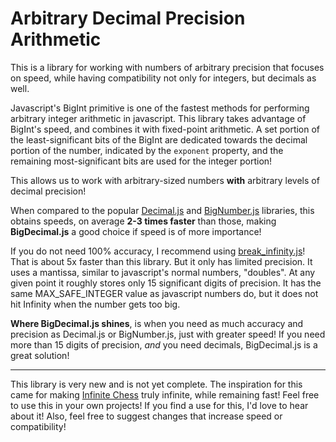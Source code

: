 # Arbitrary Decimal Precision Arithmetic

This is a library for working with numbers of arbitrary precision that focuses on speed, while having compatibility not only for integers, but decimals as well.

Javascript's BigInt primitive is one of the fastest methods for performing arbitrary integer arithmetic in javascript. This library takes advantage of BigInt's speed, and combines it with fixed-point arithmetic. A set portion of the least-significant bits of the BigInt are dedicated towards the decimal portion of the number, indicated by the `exponent` property, and the remaining most-significant bits are used for the integer portion!

This allows us to work with arbitrary-sized numbers **with** arbitrary levels of decimal precision!

When compared to the popular [Decimal.js](https://github.com/MikeMcl/decimal.js) and [BigNumber.js](https://github.com/MikeMcl/bignumber.js) libraries, this obtains speeds, on average **2-3 times faster** than those, making **BigDecimal.js** a good choice if speed is of more importance!

If you do not need 100% accuracy, I recommend using [break_infinity.js](https://github.com/Patashu/break_infinity.js/tree/master?tab=readme-ov-file)! That is about 5x faster than this library. But it only has limited precision. It uses a mantissa, similar to javascript's normal numbers, "doubles". At any given point it roughly stores only 15 significant digits of precision. It has the same MAX_SAFE_INTEGER value as javascript numbers do, but it does not hit Infinity when the number gets too big.

**Where BigDecimal.js shines**, is when you need as much accuracy and precision as Decimal.js or BigNumber.js, just with greater speed! If you need more than 15 digits of precision, *and* you need decimals, BigDecimal.js is a great solution!

---

This library is very new and is not yet complete. The inspiration for this came for making [Infinite Chess](https://www.infinitechess.org) truly infinite, while remaining fast! Feel free to use this in your own projects! If you find a use for this, I'd love to hear about it! Also, feel free to suggest changes that increase speed or compatibility!